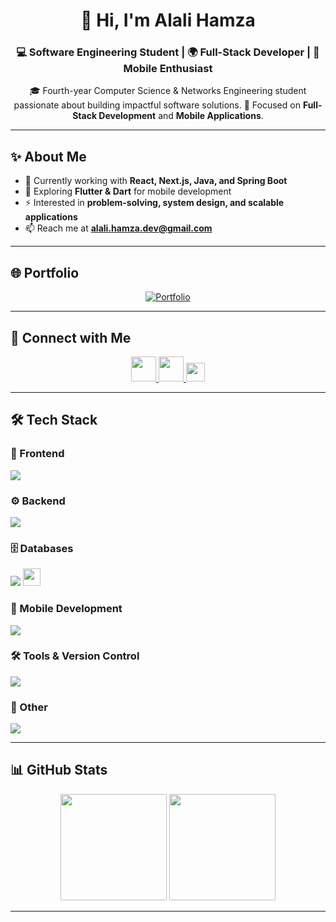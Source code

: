 <h1 align="center">👋 Hi, I'm Alali Hamza</h1>
<h3 align="center">💻 Software Engineering Student | 🌍 Full-Stack Developer | 📱 Mobile Enthusiast</h3>

<p align="center">
  🎓 Fourth-year Computer Science & Networks Engineering student passionate about building impactful software solutions.  
  🚀 Focused on <b>Full-Stack Development</b> and <b>Mobile Applications</b>.
</p>

---

## ✨ About Me
- 🔭 Currently working with **React, Next.js, Java, and Spring Boot**  
- 📱 Exploring **Flutter & Dart** for mobile development  
- ⚡ Interested in **problem-solving, system design, and scalable applications**  
- 📫 Reach me at **alali.hamza.dev@gmail.com**

---

## 🌐 Portfolio
<p align="center">
  <a href="https://hamza-alali-0.github.io/" target="_blank">
    <img src="https://img.shields.io/badge/🌍%20Visit%20Portfolio-333?style=for-the-badge&logo=google-chrome&logoColor=white" alt="Portfolio"/>
  </a>
</p>

---

## 🤝 Connect with Me
<p align="center">
  <a href="https://linkedin.com/in/hamza--alali" target="_blank">
    <img src="https://skillicons.dev/icons?i=linkedin" height="40"/>
  </a>
  <a href="https://dev.to/hamzaalali0" target="_blank">
    <img src="https://skillicons.dev/icons?i=devto" height="40"/>
  </a>
  <a href="https://linktr.ee/alali.hamza" target="_blank">
    <img src="https://img.shields.io/badge/Linktree-39E09B?style=for-the-badge&logo=linktree&logoColor=white" height="30"/>
  </a>
</p>

---

## 🛠️ Tech Stack

### 🎨 Frontend
<p>
  <img src="https://skillicons.dev/icons?i=react,nextjs,tailwind,ts,js,html,css" />
</p>

### ⚙️ Backend
<p>
  <img src="https://skillicons.dev/icons?i=java,spring,python,django,nodejs,php" />
</p>

### 🗄️ Databases
<p>
  <img src="https://skillicons.dev/icons?i=mysql,mongodb,firebase,sqlite" />
  <img src="https://img.shields.io/badge/SQL%20Server-CC2927?style=for-the-badge&logo=microsoftsqlserver&logoColor=white" height="28"/>
</p>

### 📱 Mobile Development
<p>
  <img src="https://skillicons.dev/icons?i=flutter,dart,firebase" />
</p>

### 🛠️ Tools & Version Control
<p>
  <img src="https://skillicons.dev/icons?i=git,github,postman,linux,vscode,idea" />
</p>

### 🔧 Other
<p>
  <img src="https://skillicons.dev/icons?i=arduino,c,cpp,cs" />
</p>

---

## 📊 GitHub Stats
<p align="center">
  <img src="https://github-readme-stats.vercel.app/api?username=hamza-alali-0&show_icons=true&theme=radical&hide_border=true" height="170"/>
  <img src="https://github-readme-stats.vercel.app/api/top-langs/?username=hamza-alali-0&layout=compact&theme=radical&hide_border=true" height="170"/>
</p>

---
